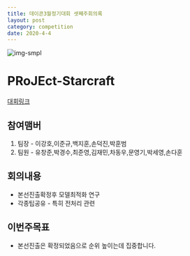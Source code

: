```yaml
---
title: 데이콘3월정기대회 셋째주회의록
layout: post
category: competition
date: 2020-4-4
---
```


![img-smpl](https://songdo-ai-study.github.io/pRoJEct-NeGYa/assets/img/4-4-p.png)

# PRoJEct-Starcraft



[대회링크](https://dacon.io/competitions/official/235583/overview/)

## 참여맴버

1. 팀장 - 이강호,이준규,백지훈,손덕진,박훈범
2. 팀원 - 유창준,박경수,최준영,김재민,차동우,문영기,박세영,손다훈

## 회의내용

* 본선진출확정후 모델최적화 연구
* 각종팁공유 - 특히 전처리 관련

## 이번주목표

* 본선진출은 확정되었음으로 순위 높이는데 집중합니다.
